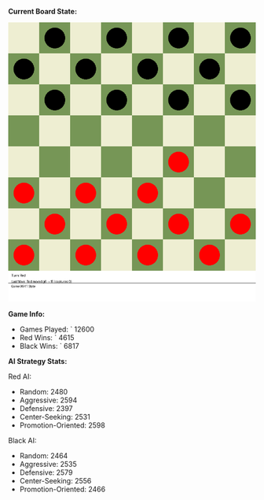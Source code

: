 
**Current Board State:**  
<!-- START_GIF -->
![Checkers Game](./checkers_game.gif)
<!-- END_GIF -->

**Game Info:**  
- Games Played: `<!-- GAMES_PLAYED --> 12600
- Red Wins: `<!-- RED_WINS --> 4615
- Black Wins: `<!-- BLACK_WINS --> 6817

<!-- AI_STATS -->
**AI Strategy Stats:**

Red AI:
- Random: 2480
- Aggressive: 2594
- Defensive: 2397
- Center-Seeking: 2531
- Promotion-Oriented: 2598

Black AI:
- Random: 2464
- Aggressive: 2535
- Defensive: 2579
- Center-Seeking: 2556
- Promotion-Oriented: 2466
